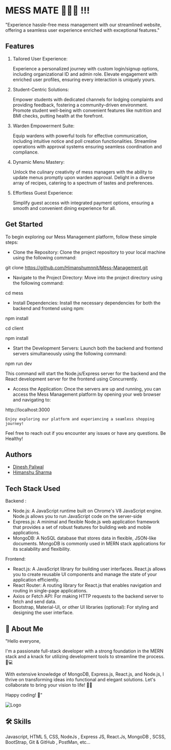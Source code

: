 # MESS MATE 🧑🏻‍🍳 !!!

"Experience hassle-free mess management with our streamlined website, offering a seamless user experience enriched with exceptional features."


## Features

1. Tailored User Experience:

    Experience a personalized journey with custom login/signup options, including organizational ID and admin role.
    Elevate engagement with enriched user profiles, ensuring every interaction is uniquely yours.

2. Student-Centric Solutions:

    Empower students with dedicated channels for lodging complaints and providing feedback, fostering a community-driven environment.
    Promote student well-being with convenient features like nutrition and BMI checks, putting health at the forefront.

3. Warden Empowerment Suite:

    Equip wardens with powerful tools for effective communication, including intuitive notice and poll creation functionalities.
    Streamline operations with approval systems ensuring seamless coordination and compliance.

4. Dynamic Menu Mastery:

    Unlock the culinary creativity of mess managers with the ability to update menus promptly upon warden approval.
    Delight in a diverse array of recipes, catering to a spectrum of tastes and preferences.

5. Effortless Guest Experience:

    Simplify guest access with integrated payment options, ensuring a smooth and convenient dining experience for all.


## Get Started

To begin exploring our Mess Management platform, follow these simple steps:
- Clone the Repository:
Clone the project repository to your local machine using the following command:

git clone <https://github.com/Himanshumnnit/Mess-Management.git>

- Navigate to the Project Directory:
Move into the project directory using the following command:

cd mess

- Install Dependencies:
Install the necessary dependencies for both the backend and frontend using npm:

npm install

cd client

npm install

- Start the Development Servers:
Launch both the backend and frontend servers simultaneously using the following command:

npm run dev

This command will start the Node.js/Express server for the backend and the React development server for the frontend using Concurrently.

- Access the Application:
Once the servers are up and running, you can access the Mess Management platform by opening your web browser and navigating to:

http://localhost:3000


    Enjoy exploring our platform and experiencing a seamless shopping journey!

Feel free to reach out if you encounter any issues or have any questions. Be Healthy!


## Authors

- [Dinesh Paliwal](https://github.com/dinesh2325)
- [Himanshu Sharma](https://github.com/Himanshumnnit)


## Tech Stack Used 

Backend :

- Node.js: A JavaScript runtime built on Chrome's V8 JavaScript engine. Node.js allows you to run JavaScript code on the server-side
- Express.js: A minimal and flexible Node.js web application framework that provides a set of robust features for building web and mobile applications. 
- MongoDB: A NoSQL database that stores data in flexible, JSON-like documents. MongoDB is commonly used in MERN stack applications for its scalability and flexibility. 




Frontend:

- React.js: A JavaScript library for building user interfaces. React.js allows you to create reusable UI components and manage the state of your application efficiently.
- React Router: A routing library for React.js that enables navigation and routing in single-page applications. 
- Axios or Fetch API: For making HTTP requests to the backend server to fetch and send data.
- Bootstrap, Material-UI, or other UI libraries (optional): For styling and designing the user interface.


## 🚀 About Me
"Hello everyone,

I'm a passionate full-stack developer with a strong foundation in the MERN stack and a knack for utilizing development tools to streamline the process. 🚀💻

With extensive knowledge of MongoDB, Express.js, React.js, and Node.js, I thrive on transforming ideas into functional and elegant solutions. Let's collaborate to bring your vision to life! 🌟✨

Happy coding! 💫"




![Logo](https://miro.medium.com/v2/resize:fit:678/0*kxPYwfJmkXZ3iCWy.png)


## 🛠 Skills
Javascript, HTML 5, CSS, NodeJs , Express JS, React.Js, MongoDB , SCSS, BootStrap, Git & GitHub , PostMan, etc...
